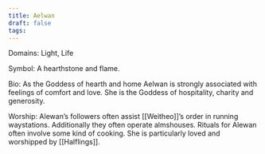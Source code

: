 ```yaml
---
title: Aelwan
draft: false
tags:
---
```

 
Domains: Light, Life

Symbol: A hearthstone and flame.

Bio: As the Goddess of hearth and home Aelwan is strongly associated with feelings of comfort and love. She is the Goddess of hospitality, charity and generosity. 

Worship: Alewan’s followers often assist [[Weitheo]]’s order in running waystations. Additionally they often operate almshouses. Rituals for Alewan often involve some kind of cooking. She is particularly loved and worshipped by [[Halflings]]. 